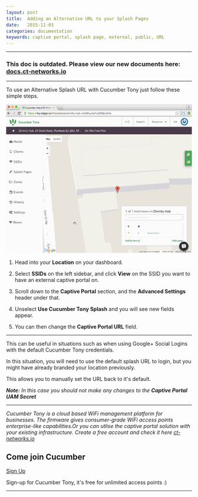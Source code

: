 ```yaml
---
layout: post
title:  Adding an Alternative URL to your Splash Pages
date:   2015-11-03
categories: documentation
keywords: captive portal, splash page, external, public, URL
---
```


<hr>
<h3>This doc is outdated. Please view our new documents here:<br>
<a href="http://docs.ct-networks.io/">docs.ct-networks.io</a></h3>
<hr>

To use an Alternative Splash URL with Cucumber Tony just follow these simple steps.

<div class="mdl-typography--text-center">
<img src="/images/community/tutorials/external-captive-portal/externalsplash.gif">
</div>

1. Head into your **Location** on your dashboard.

2. Select **SSIDs** on the left sidebar, and click **View** on the SSID you want to have an external captive portal on.

2. Scroll down to the **Captive Portal** section, and the **Advanced Settings** header under that.

3. Unselect **Use Cucumber Tony Splash** and you will see new fields appear.

4. You can then change the **Captive Portal URL** field.

<hr>

This can be useful in situations such as when using Google+ Social Logins with the default Cucumber Tony credentials.

In this situation, you will need to use the default splash URL to login, but you might have already branded your location previously.

This allows you to manually set the URL back to it's default.

_**Note:** In this case you should not make any changes to the **Captive Portal UAM Secret**_

<hr>

*Cucumber Tony is a cloud based WiFi management platform for businesses. The firmware gives consumer-grade WiFi access points enterprise-like capabilities.Or you can utlise the captive portal solution with your existing infrastructure. Create a free account and check it here <a href="https://ct-networks.io">ct-networks.io</a>*

<div class="mdl-typography--text-center">

<h2>Come join Cucumber</h2>

<a href="https://my.ctapp.io/#/create" class="button success">Sign Up</a><br>

<p>Sign-up for Cucumber Tony, it's free for unlimited access points :)</p>

<hr>

</div>
